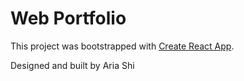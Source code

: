 # Web Portfolio

This project was bootstrapped with [Create React App](https://github.com/facebook/create-react-app).

Designed and built by Aria Shi